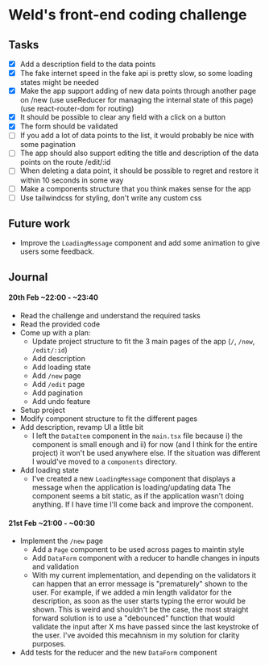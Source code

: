 # Weld's front-end coding challenge

## Tasks

- [x] Add a description field to the data points
- [x] The fake internet speed in the fake api is pretty slow, so some loading states might be needed
- [x] Make the app support adding of new data points through another page on /new (use useReducer for managing the internal state of this page) (use react-router-dom for routing)
- [x] It should be possible to clear any field with a click on a button
- [x] The form should be validated
- [ ] If you add a lot of data points to the list, it would probably be nice with some pagination
- [ ] The app should also support editing the title and description of the data points on the route /edit/:id
- [ ] When deleting a data point, it should be possible to regret and restore it within 10 seconds in some way
- [ ] Make a components structure that you think makes sense for the app
- [ ] Use tailwindcss for styling, don't write any custom css

## Future work

- Improve the `LoadingMessage` component and add some animation to give users some feedback.

## Journal

#### 20th Feb ~22:00 - ~23:40

- Read the challenge and understand the required tasks
- Read the provided code
- Come up with a plan:
  - Update project structure to fit the 3 main pages of the app (`/`, `/new`, `/edit/:id`)
  - Add description
  - Add loading state
  - Add `/new` page
  - Add `/edit` page
  - Add pagination
  - Add undo feature
- Setup project
- Modify component structure to fit the different pages 
- Add description, revamp UI a little bit
  - I left the `DataItem` component in the `main.tsx` file because i) the component is small enough and ii) for now (and I think for the entire project) it won't be used anywhere else. If the situation was different I would've moved to a `components` directory.
- Add loading state
  - I've created a new `LoadingMessage` component that displays a message when the application is loading/updating data The component seems a bit static, as if the application wasn't doing anything. If I have time I'll come back and improve the component.


#### 21st Feb ~21:00 - ~00:30
- Implement the `/new` page
  - Add a `Page` component to be used across pages to maintin style
  - Add `DataForm` component with a reducer to handle changes in inputs and validation
  - With my current implementation, and depending on the validators it can happen that an error message is "prematurely" shown to the user. For example, if we added a min length validator for the description, as soon as the user starts typing the error would be shown. This is weird and shouldn't be the case, the most straight forward solution is to use a "debounced" function that would validate the input after X ms have passed since the last keystroke of the user. I've avoided this mecahnism in my solution for clarity purposes.
- Add tests for the reducer and the new `DataForm` component